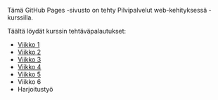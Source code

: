 Tämä GitHub Pages -sivusto on tehty Pilvipalvelut web-kehityksessä -kurssilla.

Täältä löydät kurssin tehtäväpalautukset:
- [Viikko 1](vko1.html)
- [Viikko 2](vko2.md)
- [Viikko 3](./vko3/index.html)
- [Viikko 4](vko4/index.html)
- [Viikko 5](vko5/index.html)
- Viikko 6
- Harjoitustyö